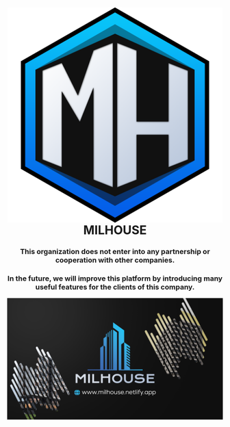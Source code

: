 <h1 align="center"><img align="center" src="/assets/img/logo/MH.png" /> MILHOUSE</h1>

<h3 align="center">This organization does not enter into any partnership or cooperation with other companies.</h3>

<h3 align="center">In the future, we will improve this platform by introducing many useful features for the clients of this company.</h3>

<img align="center" src="/assets/img/banners/milwebcover.png"/>
